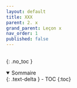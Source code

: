 ```yaml
---
layout: default
title: XXX
parent: 2. x
grand_parent: Leçon x
nav_order: 1
published: false
---
```

## 
{: .no_toc }

<details open markdown="block">
  <summary>
    Sommaire
  </summary>
  {: .text-delta }
- TOC
{:toc}
</details>

